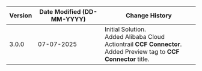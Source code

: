 | **Version** | **Date Modified (DD-MM-YYYY)** | **Change History**                                                 								|
|-------------|--------------------------------|----------------------------------------------------------------------------------------------------| 
| 3.0.0       | 07-07-2025                     | Initial Solution. <br/>Added Alibaba Cloud Actiontrail **CCF Connector**.<br/>Added Preview tag to **CCF Connector** title.   	|